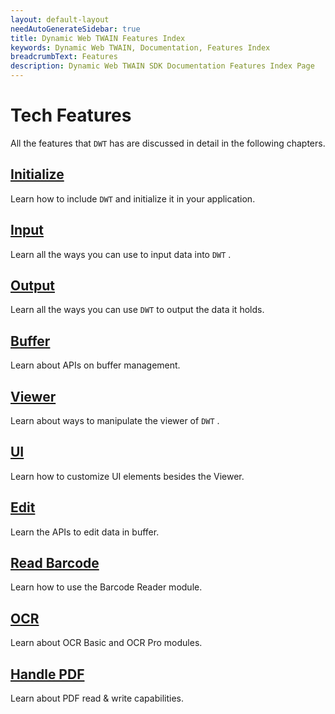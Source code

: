 ```yaml
---
layout: default-layout
needAutoGenerateSidebar: true
title: Dynamic Web TWAIN Features Index
keywords: Dynamic Web TWAIN, Documentation, Features Index
breadcrumbText: Features
description: Dynamic Web TWAIN SDK Documentation Features Index Page
---
```


# Tech Features

All the features that `DWT` has are discussed in detail in the following chapters.

## [Initialize]({{site.indepth}}features/Initialize.html)

Learn how to include `DWT` and initialize it in your application.

## [Input]({{site.indepth}}features/Input.html)

Learn all the ways you can use to input data into `DWT` .

## [Output]({{site.indepth}}features/Output.html)

Learn all the ways you can use `DWT` to output the data it holds.

## [Buffer]({{site.indepth}}features/Buffer.html)

Learn about APIs on buffer management.

## [Viewer]({{site.indepth}}features/Viewer.html)

Learn about ways to manipulate the viewer of `DWT` .

## [UI]({{site.indepth}}features/UI.html)

Learn how to customize UI elements besides the Viewer.

## [Edit]({{site.indepth}}features/Edit.html)

Learn the APIs to edit data in buffer.

## [Read Barcode]({{site.indepth}}features/Barcode.html)

Learn how to use the Barcode Reader module.

## [OCR]({{site.indepth}}features/OCR.html)

Learn about OCR Basic and OCR Pro modules.

## [Handle PDF]({{site.indepth}}features/PDF.html)

Learn about PDF read & write capabilities.
